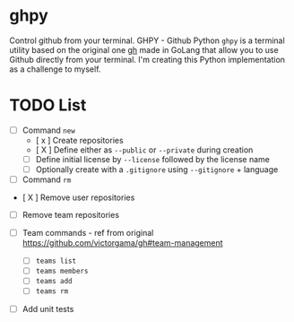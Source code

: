 # ghpy
Control github from your terminal.
GHPY - Github Python
`ghpy` is a terminal utility based on the original one [gh](https://github.com/victorgama/gh) made in GoLang that allow you to use Github directly from your terminal. I'm creating this Python implementation as a challenge to myself.

# TODO List
- [ ] Command `new`
  - [ x ] Create repositories
  - [ X ] Define either as `--public` or `--private` during creation
  - [ ] Define initial license by `--license` followed by the license name
  - [ ] Optionally create with a `.gitignore` using `--gitignore` + language
  
 - [ ] Command `rm`
  - [ X ] Remove user repositories
  - [ ] Remove team repositories

- [ ] Team commands - ref from original https://github.com/victorgama/gh#team-management
  - [ ] `teams list`
  - [ ] `teams members`
  - [ ] `teams add`
  - [ ] `teams rm`
  
 - [ ] Add unit tests
